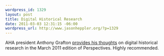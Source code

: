 ```yaml
--- 
wordpress_id: 1329
layout: post
title: Digital Historical Research
date: 2011-03-03 12:31:15 -06:00
wordpress_url: http://www.jasonheppler.org/?p=1329
---
```

AHA president Anthony Grafton <a href="http://www.historians.org/Perspectives/issues/2011/1103/1103pre1.cfm">provides his thoughts</a> on digital historical research in the March 2011 edition of Perspectives. Highly recommended.
